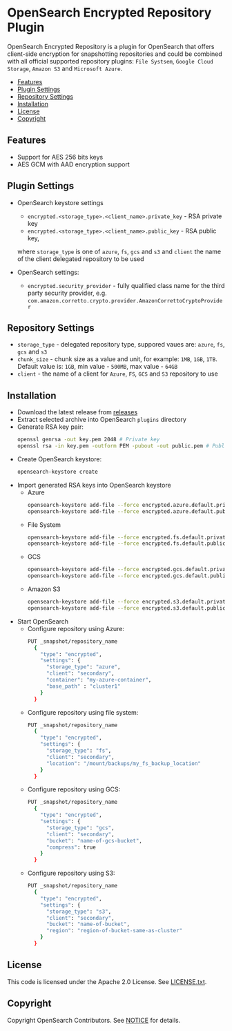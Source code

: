 # OpenSearch Encrypted Repository Plugin  

OpenSearch Encrypted Repository is a plugin for OpenSearch that offers 
client-side encryption for snapshotting repositories and could be combined 
with all official supported repository plugins: 
`File Systsem`, `Google Cloud Storage`, `Amazon S3` and `Microsoft Azure`.

- [Features](#features)
- [Plugin Settings](#plugin-settings)
- [Repository Settings](#repository-settings)
- [Installation](#installation)
- [License](#license)
- [Copyright](#copyright)

## Features
* Support for AES 256 bits keys
* AES GCM with AAD encryption support

## Plugin Settings
* OpenSearch keystore settings
  * `encrypted.<storage_type>.<client_name>.private_key` - RSA private key
  * `encrypted.<storage_type>.<client_name>.public_key` - RSA public key,
    
  where `storage_type` is one of `azure`, `fs`, `gcs` and `s3` and `client` the name of the client delegated repository to be used   
* OpenSearch settings:
  * `encrypted.security_provider` - fully qualified class name for the third party security provider, e.g. `com.amazon.corretto.crypto.provider.AmazonCorrettoCryptoProvider`

## Repository Settings
* `storage_type` - delegated repository type, suppored vaues are: `azure`, `fs`, `gcs` and `s3`
* `chunk_size` - chunk size as a value and unit, for example: `1MB`, `1GB`, `1TB`. 
                 Default value is: `1GB`, min value - `500MB`, max value - `64GB`
* `client` - the name of a client for `Azure`, `FS`, `GCS` and `S3` repository to use

## Installation
* Download the latest release from [releases](https://github.com/aiven/encrypted-repository/releases/latest)
* Extract selected archive into OpenSearch `plugins` directory
* Generate RSA key pair: 
  ```bash
  openssl genrsa -out key.pem 2048 # Private key
  openssl rsa -in key.pem -outform PEM -pubout -out public.pem # Public key
  ```
* Create OpenSearch keystore:
  ```bash
  opensearch-keystore create
  ```
* Import generated RSA keys into OpenSearch keystore
    * Azure
      ```bash
      opensearch-keystore add-file --force encrypted.azure.default.private_key ~/key.pem
      opensearch-keystore add-file --force encrypted.azure.default.public_key ~/public.pem
      ```
    * File System
      ```bash
      opensearch-keystore add-file --force encrypted.fs.default.private_key ~/key.pem
      opensearch-keystore add-file --force encrypted.fs.default.public_key ~/public.pem
      ```
    * GCS
      ```bash
      opensearch-keystore add-file --force encrypted.gcs.default.private_key ~/key.pem
      opensearch-keystore add-file --force encrypted.gcs.default.public_key ~/public.pem
      ```
    * Amazon S3
      ```bash
      opensearch-keystore add-file --force encrypted.s3.default.private_key ~/key.pem
      opensearch-keystore add-file --force encrypted.s3.default.public_key ~/public.pem
      ```
* Start OpenSearch
    * Configure repository using Azure:
      ```bash
      PUT _snapshot/repository_name
        {
          "type": "encrypted",
          "settings": {
            "storage_type": "azure",   
            "client": "secondary",
            "container": "my-azure-container",
            "base_path" : "cluster1"
          }
        }
      ```
    * Configure repository using file system:
      ```bash
      PUT _snapshot/repository_name
        {
          "type": "encrypted",
          "settings": {
            "storage_type": "fs",   
            "client": "secondary",
            "location": "/mount/backups/my_fs_backup_location"            
          }
        }
      ```
    * Configure repository using GCS:
      ```bash
      PUT _snapshot/repository_name
        {
          "type": "encrypted",
          "settings": {
            "storage_type": "gcs",   
            "client": "secondary",
            "bucket": "name-of-gcs-bucket",
            "compress": true
          }
        }
      ```
    * Configure repository using S3:
      ```bash
      PUT _snapshot/repository_name
        {
          "type": "encrypted",
          "settings": {
            "storage_type": "s3",   
            "client": "secondary",
            "bucket": "name-of-bucket",
            "region": "region-of-bucket-same-as-cluster"
          }
        }
      ```

## License
This code is licensed under the Apache 2.0 License. See [LICENSE.txt](LICENSE.txt).

## Copyright
Copyright OpenSearch Contributors. See [NOTICE](NOTICE.txt) for details.